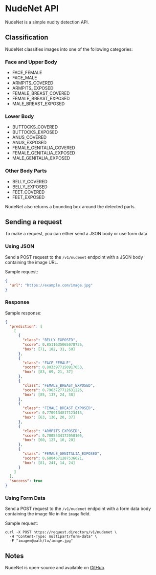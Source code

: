 # NudeNet API

NudeNet is a simple nudity detection API.

## Classification

NudeNet classifies images into one of the following categories:

### Face and Upper Body

- FACE_FEMALE
- FACE_MALE
- ARMPITS_COVERED
- ARMPITS_EXPOSED
- FEMALE_BREAST_COVERED
- FEMALE_BREAST_EXPOSED
- MALE_BREAST_EXPOSED

### Lower Body

- BUTTOCKS_COVERED
- BUTTOCKS_EXPOSED
- ANUS_COVERED
- ANUS_EXPOSED
- FEMALE_GENITALIA_COVERED
- FEMALE_GENITALIA_EXPOSED
- MALE_GENITALIA_EXPOSED

### Other Body Parts

- BELLY_COVERED
- BELLY_EXPOSED
- FEET_COVERED
- FEET_EXPOSED

NudeNet also returns a bounding box around the detected parts.

## Sending a request

To make a request, you can either send a JSON body or use form data.

### Using JSON

Send a POST request to the `/v1/nudenet` endpoint with a JSON body containing
the image URL.

Sample request:

```json
{
  "url": "https://example.com/image.jpg"
}
```

### Response

Sample response:

```json
{
  "prediction": [
    [
      {
        "class": "BELLY_EXPOSED",
        "score": 0.8511635065078735,
        "box": [71, 182, 31, 50]
      },
      {
        "class": "FACE_FEMALE",
        "score": 0.8033977150917053,
        "box": [83, 69, 21, 37]
      },
      {
        "class": "FEMALE_BREAST_EXPOSED",
        "score": 0.7963727712631226,
        "box": [85, 137, 24, 38]
      },
      {
        "class": "FEMALE_BREAST_EXPOSED",
        "score": 0.7709134817123413,
        "box": [63, 136, 20, 37]
      },
      {
        "class": "ARMPITS_EXPOSED",
        "score": 0.7005534172058105,
        "box": [60, 127, 10, 20]
      },
      {
        "class": "FEMALE_GENITALIA_EXPOSED",
        "score": 0.6804671287536621,
        "box": [81, 241, 14, 24]
      }
    ]
  ],
  "success": true
}
```

### Using Form Data

Send a POST request to the `/v1/nudenet` endpoint with a form data body
containing the image file in the `image` field.

Sample request:

```
curl -X POST https://request.directory/v1/nudenet \
  -H "Content-Type: multipart/form-data" \
  -F "image=@path/to/image.jpg"
```

## Notes

NudeNet is open-source and available on [GitHub](https://github.com/notai-tech/nudenet).
